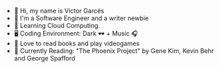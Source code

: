 - 👋 Hi, my name is Victor Garcés
- 👔 I'm a Software Engineer and a writer newbie
- 🌱 Learning Cloud Computing.
- 🖥️ Coding Environment: Dark 🕶️ + Music 🎧
- 💞️ Love to read books and play videogames
- 📖 Currently Reading: "The Phoenix Project" by Gene Kim, Kevin Behr and George Spafford

<!---
victorgarcesg/victorgarcesg is a ✨ special ✨ repository because its `README.md` (this file) appears on your GitHub profile.
You can click the Preview link to take a look at your changes.
--->
